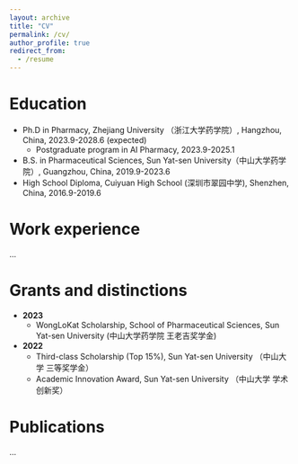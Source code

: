```yaml
---
layout: archive
title: "CV"
permalink: /cv/
author_profile: true
redirect_from:
  - /resume
---
```


Education
======
* Ph.D in Pharmacy, Zhejiang University （浙江大学药学院）, Hangzhou, China, 2023.9-2028.6 (expected)
  * Postgraduate program in AI Pharmacy, 2023.9-2025.1
* B.S. in Pharmaceutical Sciences, Sun Yat-sen University（中山大学药学院）, Guangzhou, China, 2019.9-2023.6
* High School Diploma, Cuiyuan High School (深圳市翠园中学), Shenzhen, China, 2016.9-2019.6

Work experience
======
...
  
Grants and distinctions
======
* **2023**
  * WongLoKat Scholarship, School of Pharmaceutical Sciences, Sun Yat-sen University (中山大学药学院 王老吉奖学金)
* **2022**
  * Third-class Scholarship (Top 15%), Sun Yat-sen University （中山大学 三等奖学金）
  * Academic Innovation Award, Sun Yat-sen University （中山大学 学术创新奖）

Publications
======
...
